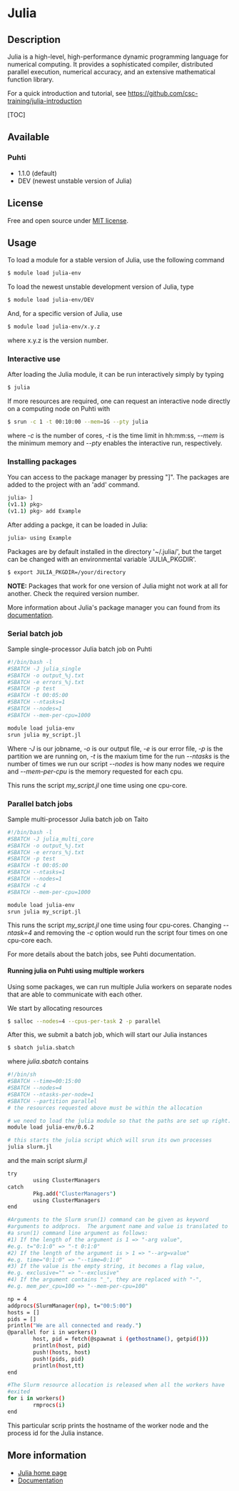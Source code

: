 # Julia

## Description

Julia is a high-level, high-performance dynamic programming language for
numerical computing. It provides a sophisticated compiler, distributed
parallel execution, numerical accuracy, and an extensive mathematical
function library.

For a quick introduction and tutorial, see https://github.com/csc-training/julia-introduction 

[TOC]

## Available

### Puhti

* 1.1.0 (default)
* DEV (newest unstable version of Julia)

## License
Free and open source under [MIT license](https://github.com/JuliaLang/julia/blob/master/LICENSE.md).

## Usage

To load a module for a stable version of Julia, use the following command

```bash
$ module load julia-env
```

To load the newest unstable development version of Julia, type

```bash
$ module load julia-env/DEV
```

And, for a specific version of Julia, use

```bash
$ module load julia-env/x.y.z
```

where x.y.z is the version number.

### Interactive use

After loading the Julia module, it can be run interactively simply by
typing

```bash
$ julia
```

If more resources are required, one can request an interactive node
directly on a computing node on Puhti with

```bash
$ srun -c 1 -t 00:10:00 --mem=1G --pty julia
```

where <var>-c</var> is the number of cores,  <var>-t</var> is the time limit in hh:mm:ss,  <var>--mem</var> is the minimum memory and  <var>--pty</var> enables the interactive run, respectively.

### Installing packages

You can access to the package manager by pressing "]". The packages are added to the project with an 'add' command.

```bash
julia> ]
(v1.1) pkg>
(v1.1) pkg> add Example
```

After adding a packge, it can be loaded in Julia:

```bash
julia> using Example
```

Packages are by default installed in the directory '~/.julia/', but the target can be changed with an environmental variable 'JULIA_PKGDIR'.

```bash
$ export JULIA_PKGDIR=/your/directory
```

**NOTE:** Packages that work for one version of Julia might not work at all for another. Check the required version number.

More information about Julia's package manager you can found from its [documentation](https://julialang.github.io/Pkg.jl/v1/).

### Serial batch job

Sample single-processor Julia batch job on Puhti

```bash
#!/bin/bash -l
#SBATCH -J julia_single
#SBATCH -o output_%j.txt
#SBATCH -e errors_%j.txt
#SBATCH -p test
#SBATCH -t 00:05:00
#SBATCH --ntasks=1
#SBATCH --nodes=1
#SBATCH --mem-per-cpu=1000

module load julia-env
srun julia my_script.jl
```

Where <var>-J</var> is our jobname, <var>-o</var> is our output file, <var>-e</var> is our error file, <var>-p</var> is the partition we are running on,
 <var>-t</var> is the maxium time for the run  <var>--ntasks</var> is the number of times we run our script <var>--nodes</var> is how many nodes we require and <var>--mem-per-cpu</var> is the memory requested for each cpu.

This runs the script <var>my\_script.jl</var> one time using one cpu-core.

### Parallel batch jobs

Sample multi-processor Julia batch job on Taito

```bash
#!/bin/bash -l
#SBATCH -J julia_multi_core
#SBATCH -o output_%j.txt
#SBATCH -e errors_%j.txt
#SBATCH -p test
#SBATCH -t 00:05:00
#SBATCH --ntasks=1
#SBATCH --nodes=1
#SBATCH -c 4
#SBATCH --mem-per-cpu=1000

module load julia-env 
srun julia my_script.jl
```

This runs the script <var>my\_script.jl</var> one time using four cpu-cores. Changing <var>--ntask=4</var> and removing the <var>-c</var> option would run the script four times on one cpu-core each.

For more details about the batch jobs, see Puhti documentation.

#### Running julia on Puhti using multiple workers

Using some packages, we can run multiple Julia workers on separate nodes
that are able to communicate with each other.

We start by allocating resources

```bash
$ salloc --nodes=4 --cpus-per-task 2 -p parallel
```

After this, we submit a batch job, which will start our Julia instances

```bash
$ sbatch julia.sbatch
```

where <var>julia.sbatch</var> contains

```bash
#!/bin/sh
#SBATCH --time=00:15:00
#SBATCH --nodes=4
#SBATCH --ntasks-per-node=1
#SBATCH --partition parallel
# the resources requested above must be within the allocation

# we need to load the julia module so that the paths are set up right.
module load julia-env/0.6.2

# this starts the julia script which will srun its own processes
julia slurm.jl
```

and the main script <var>slurm.jl</var>

```bash
try
        using ClusterManagers
catch
        Pkg.add("ClusterManagers")
        using ClusterManagers
end

#Arguments to the Slurm srun(1) command can be given as keyword
#arguments to addprocs.  The argument name and value is translated to
#a srun(1) command line argument as follows:
#1) If the length of the argument is 1 => "-arg value",
#e.g. t="0:1:0" => "-t 0:1:0"
#2) If the length of the argument is > 1 => "--arg=value"
#e.g. time="0:1:0" => "--time=0:1:0"
#3) If the value is the empty string, it becomes a flag value,
#e.g. exclusive="" => "--exclusive"
#4) If the argument contains "_", they are replaced with "-",
#e.g. mem_per_cpu=100 => "--mem-per-cpu=100"

np = 4
addprocs(SlurmManager(np), t="00:5:00")
hosts = []
pids = []
println("We are all connected and ready.")
@parallel for i in workers()
        host, pid = fetch(@spawnat i (gethostname(), getpid()))
        println(host, pid)
        push!(hosts, host)
        push!(pids, pid)
        println(host,tt)
end

#The Slurm resource allocation is released when all the workers have
#exited
for i in workers()
        rmprocs(i)
end
```

This particular scrip prints the hostname of the worker node and the
process id for the Julia instance.

## More information

* [Julia home page](https://julialang.org )
* [Documentation](https://docs.julialang.org)
